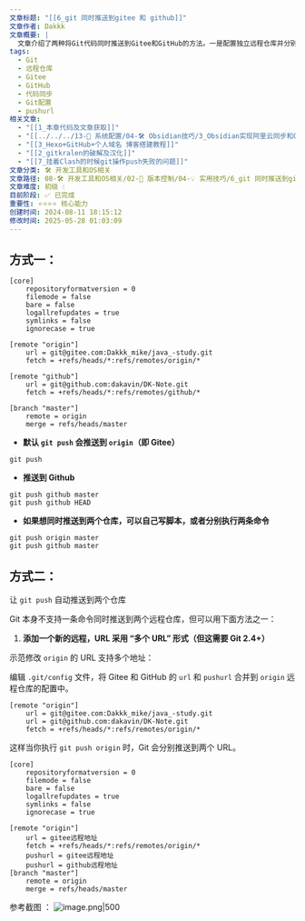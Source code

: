 ```yaml
---
文章标题: "[[6_git 同时推送到gitee 和 github]]"
文章作者: Dakkk
文章概要: |
  文章介绍了两种将Git代码同时推送到Gitee和GitHub的方法。一是配置独立远程仓库并分别推送；二是利用Git 2.4+的`pushurl`多值特性，通过修改`.git/config`，实现单条`git push`命令同步更新多个远程仓库，提高效率。
tags:
  - Git
  - 远程仓库
  - Gitee
  - GitHub
  - 代码同步
  - Git配置
  - pushurl
相关文章:
  - "[[1_本章代码及文章获取]]"
  - "[[../../../13-🔧 系统配置/04-🛠️ Obsidian技巧/3_Obsidian实现阿里云同步和Git备份]]"
  - "[[3_Hexo+GitHub+个人域名 博客搭建教程]]"
  - "[[2_gitkralen的破解及汉化]]"
  - "[[7_挂着Clash的时候git操作push失败的问题]]"
文章分类: 🛠️ 开发工具和OS相关
文章路径: 08-🛠️ 开发工具和OS相关/02-🔧 版本控制/04-💡 实用技巧/6_git 同时推送到gitee 和 github.md
文章难度: 初级 💧
目前阶段: ✅ 已完成
重要性: ⭐⭐⭐⭐ 核心能力
创建时间: 2024-08-11 18:15:12
修改时间: 2025-05-28 01:03:09
---
```


## 方式一：

```shell
[core]
	repositoryformatversion = 0
	filemode = false
	bare = false
	logallrefupdates = true
	symlinks = false
	ignorecase = true

[remote "origin"]
	url = git@gitee.com:Dakkk_mike/java_-study.git
	fetch = +refs/heads/*:refs/remotes/origin/*

[remote "github"]
	url = git@github.com:dakavin/DK-Note.git
	fetch = +refs/heads/*:refs/remotes/github/*

[branch "master"]
	remote = origin
	merge = refs/heads/master

```

- **默认 `git push` 会推送到 `origin`（即 Gitee）**
```shell
git push 
```

- **推送到 Github**
```shell
git push github master
git push github HEAD
```

- **如果想同时推送到两个仓库，可以自己写脚本，或者分别执行两条命令**
```shell
git push origin master
git push github master
```

## 方式二：

让 `git push` 自动推送到两个仓库

Git 本身不支持一条命令同时推送到两个远程仓库，但可以用下面方法之一：
1. **添加一个新的远程，URL 采用 “多个 URL” 形式（但这需要 Git 2.4+）**

示范修改 `origin` 的 URL 支持多个地址：

编辑 `.git/config` 文件，将 Gitee 和 GitHub 的 `url` 和 `pushurl` 合并到 `origin` 远程仓库的配置中。
```shell
[remote "origin"]
    url = git@gitee.com:Dakkk_mike/java_-study.git
    url = git@github.com:dakavin/DK-Note.git
    fetch = +refs/heads/*:refs/remotes/origin/*
```

这样当你执行 `git push origin` 时，Git 会分别推送到两个 URL。

```gitconfig
[core]
    repositoryformatversion = 0
    filemode = false
    bare = false
    logallrefupdates = true
    symlinks = false
    ignorecase = true

[remote "origin"]
    url = gitee远程地址
    fetch = +refs/heads/*:refs/remotes/origin/*
    pushurl = gitee远程地址
    pushurl = github远程地址
[branch "master"]
    remote = origin
    merge = refs/heads/master
```

参考截图 ：
![image.png|500](https://my-obsidian-image.oss-cn-guangzhou.aliyuncs.com/2024/12/6088c55a790f59caa6ee43e96991508f.png)

